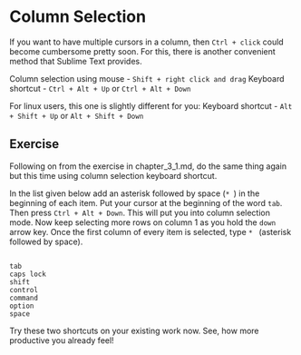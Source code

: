 Column Selection
=================

If you want to have multiple cursors in a column, then `Ctrl + click` could
become cumbersome pretty soon. For this, there is another convenient method
that Sublime Text provides.

Column selection using mouse - `Shift + right click and drag`
Keyboard shortcut - `Ctrl + Alt + Up` or `Ctrl + Alt + Down`

For linux users, this one is slightly different for you:
Keyboard shortcut - `Alt + Shift + Up` or `Alt + Shift + Down`


Exercise
---------

Following on from the exercise in chapter_3_1.md, do the same thing again but
this time using column selection keyboard shortcut.

In the list given below add an asterisk followed by space (`* `) in the
beginning of each item. Put your cursor at the beginning of the word `tab`.
Then press `Ctrl + Alt + Down`. This will put you into column selection mode.
Now keep selecting more rows on column 1 as you hold the `down` arrow key.
Once the first column of every item is selected, type `* ` (asterisk followed
by space).  

```

tab
caps lock
shift
control
command
option
space

```

Try these two shortcuts on your existing work now. See, how more productive you
already feel!